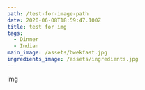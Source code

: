 ```yaml
---
path: /test-for-image-path
date: 2020-06-08T18:59:47.100Z
title: test for img
tags:
  - Dinner
  - Indian
main_image: /assets/bwekfast.jpg
ingredients_image: /assets/ingredients.jpg
---
```


img
